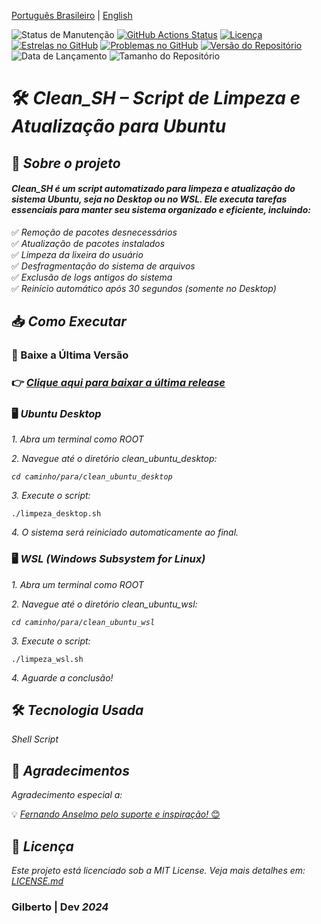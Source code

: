 
[Português Brasileiro](https://github.com/Gilberto-Mascena/clean_sh/blob/main/README-pt_br.md) | [English](https://github.com/Gilberto-Mascena/clean_sh/blob/main/README.md)

![Status de Manutenção](https://img.shields.io/badge/Maintained-Yes-brightgreen?style=for-the-badge)
[![GitHub Actions Status](https://img.shields.io/github/actions/workflow/status/Gilberto-Mascena/clean_sh/build.yml?style=for-the-badge)](https://github.com/Gilberto-Mascena/clean_sh/actions)
[![Licença](https://img.shields.io/github/license/Gilberto-Mascena/clean_sh?style=for-the-badge)](https://github.com/Gilberto-Mascena/clean_sh/blob/main/LICENSE.md)
[![Estrelas no GitHub](https://img.shields.io/github/stars/Gilberto-Mascena/clean_sh?style=for-the-badge)](https://github.com/Gilberto-Mascena/clean_sh/stargazers)
[![Problemas no GitHub](https://img.shields.io/github/issues/Gilberto-Mascena/clean_sh?style=for-the-badge)](https://github.com/Gilberto-Mascena/clean_sh/issues)
[![Versão do Repositório](https://img.shields.io/github/v/release/Gilberto-Mascena/clean_sh?include_prereleases&style=for-the-badge)](https://github.com/Gilberto-Mascena/clean_sh/releases)
![Data de Lançamento](https://img.shields.io/github/release-date/Gilberto-Mascena/clean_sh?style=for-the-badge)
![Tamanho do Repositório](https://img.shields.io/github/repo-size/Gilberto-Mascena/clean_sh?style=for-the-badge)

# 🛠️ *Clean_SH – Script de Limpeza e Atualização para Ubuntu*

## 🚀 *Sobre o projeto*
#### _Clean_SH é um script automatizado para limpeza e atualização do sistema Ubuntu, seja no Desktop ou no WSL. Ele executa tarefas essenciais para manter seu sistema organizado e eficiente, incluindo:_

✅ _Remoção de pacotes desnecessários_\
✅ _Atualização de pacotes instalados_\
✅ _Limpeza da lixeira do usuário_\
✅ _Desfragmentação do sistema de arquivos_\
✅ _Exclusão de logs antigos do sistema_\
✅ _Reinício automático após 30 segundos (somente no Desktop)_
## 📥 *Como Executar*

### 🔽 Baixe a Última Versão

  ### 👉 _***[Clique aqui para baixar a última release](https://github.com/Gilberto-Mascena/clean_sh/releases)***_
   
### 🖥️ _Ubuntu Desktop_

_1. Abra um terminal como ROOT_

_2. Navegue até o diretório clean_ubuntu_desktop:_

_```cd caminho/para/clean_ubuntu_desktop```_

_3. Execute o script:_

```
./limpeza_desktop.sh
```
_4. O sistema será reiniciado automaticamente ao final._

### 🖥️ _WSL (Windows Subsystem for Linux)_

_1. Abra um terminal como ROOT_

_2. Navegue até o diretório clean_ubuntu_wsl:_

_```cd caminho/para/clean_ubuntu_wsl```_

_3. Execute o script:_

```
./limpeza_wsl.sh
```

_4. Aguarde a conclusão!_

## 🛠️ _Tecnologia Usada_

_Shell Script_

## 🎉 _Agradecimentos_

_Agradecimento especial a:_

💡 [_Fernando Anselmo pelo suporte e inspiração!_ 😊](https://www.youtube.com/watch?v=YumXVt3sMfY)

## 📜 *Licença* 

*Este projeto está licenciado sob a MIT License. Veja mais detalhes em:* [_LICENSE.md_](./LICENSE.md)

### Gilberto | Dev _2024_